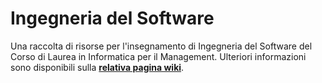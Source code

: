 # Ingegneria del Software

Una raccolta di risorse per l'insegnamento di Ingegneria del Software del Corso di
Laurea in Informatica per il Management. Ulteriori informazioni sono disponibili sulla
[**relativa pagina
wiki**](https://csunibo.github.io/wiki/raccolte-di-risorse/index.html).
